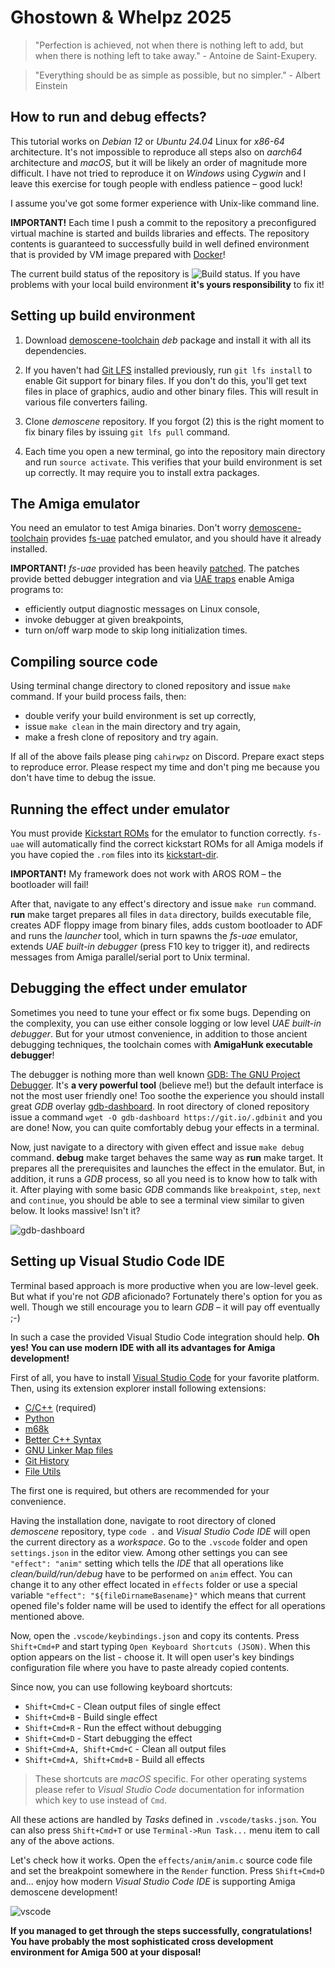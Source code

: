 # Ghostown & Whelpz 2025

> "Perfection is achieved, not when there is nothing left to add, but when
> there is nothing left to take away." - Antoine de Saint-Exupery.

> "Everything should be as simple as possible, but no simpler." - Albert Einstein

## How to run and debug effects?

This tutorial works on *Debian 12* or *Ubuntu 24.04* Linux for *x86-64*
architecture. It's not impossible to reproduce all steps also on *aarch64*
architecture and *macOS*, but it will be likely an order of magnitude more
difficult. I have not tried to reproduce it on *Windows* using *Cygwin* and I
leave this exercise for tough people with endless patience – good luck!

I assume you've got some former experience with Unix-like command line.

**IMPORTANT!** Each time I push a commit to the repository a preconfigured
virtual machine is started and builds libraries and effects. The repository
contents is guaranteed to successfully build in well defined environment that
is provided by VM image prepared with [Docker](https://www.docker.com/)!

The current build status of the repository is
![Build status](https://github.com/cahirwpz/demoscene/actions/workflows/default.yml/badge.svg).
If you have problems with your local build environment **it's yours
responsibility** to fix it!

## Setting up build environment

1. Download [demoscene-toolchain](https://github.com/cahirwpz/demoscene-toolchain/releases/)
   *deb* package and install it with all its dependencies.

2. If you haven't had [Git LFS](https://git-lfs.github.com/) installed
   previously, run `git lfs install` to enable Git support for binary files. If
   you don't do this, you'll get text files in place of graphics, audio and other
   binary files. This will result in various file converters failing.

3. Clone *demoscene* repository. If you forgot (2) this is the right moment to
   fix binary files by issuing `git lfs pull` command.

4. Each time you open a new terminal, go into the repository main directory and
   run `source activate`. This verifies that your build environment is set up
   correctly. It may require you to install extra packages.

## The Amiga emulator

You need an emulator to test Amiga binaries. Don't worry
[demoscene-toolchain](https://github.com/cahirwpz/demoscene-toolchain) provides
[fs-uae](https://fs-uae.net) patched emulator, and you should have it already installed.

**IMPORTANT!** *fs-uae* provided has been heavily
[patched](https://github.com/cahirwpz/demoscene-toolchain/tree/master/patches/fs-uae).
The patches provide betted debugger integration and via [UAE
traps](https://github.com/cahirwpz/demoscene/blob/master/include/uae.h) enable
Amiga programs to:

* efficiently output diagnostic messages on Linux console,
* invoke debugger at given breakpoints,
* turn on/off warp mode to skip long initialization times.

## Compiling source code

Using terminal change directory to cloned repository and issue `make` command.
If your build process fails, then:

* double verify your build environment is set up correctly,
* issue `make clean` in the main directory and try again,
* make a fresh clone of repository and try again.

If all of the above fails please ping `cahirwpz` on Discord. Prepare exact
steps to reproduce error. Please respect my time and don't ping me because
you don't have time to debug the issue.

## Running the effect under emulator

You must provide [Kickstart ROMs](https://fs-uae.net/docs/kickstarts) for
the emulator to function correctly. `fs-uae` will automatically find the correct kickstart
ROMs for all Amiga models if you have copied the `.rom` files into its
[kickstart-dir](https://fs-uae.net/docs/options/kickstarts-dir).

**IMPORTANT!** My framework does not work with AROS ROM – the bootloader will fail!

After that, navigate to any effect's directory and issue `make run` command.
**run** make target prepares all files in `data` directory, builds executable
file, creates ADF floppy image from binary files, adds custom bootloader to ADF
and runs the *launcher* tool, which in turn spawns the *fs-uae* emulator,
extends *UAE built-in debugger* (press F10 key to trigger it), and redirects
messages from Amiga parallel/serial port to Unix terminal.

## Debugging the effect under emulator

Sometimes you need to tune your effect or fix some bugs. Depending on the
complexity, you can use either console logging or low level *UAE built-in
debugger*. But for your utmost convenience, in addition to those ancient
debugging techniques, the toolchain comes with **AmigaHunk executable
debugger**!

The debugger is nothing more than well known [GDB: The GNU Project
Debugger](https://sourceware.org/gdb/current/onlinedocs/gdb/). It's **a very
powerful tool** (believe me!) but the default interface is not the most user
friendly one! Too soothe the experience you should install great *GDB* overlay
[gdb-dashboard](https://github.com/cyrus-and/gdb-dashboard). In root directory
of cloned repository issue a command `wget -O gdb-dashboard
https://git.io/.gdbinit` and you are done! Now, you can quite comfortably debug
your effects in a terminal.

Now, just navigate to a directory with given effect and issue `make debug`
command. **debug** make target behaves the same way as **run** make target.
It prepares all the prerequisites and launches the effect in the emulator. But,
in addition, it runs a *GDB* process, so all you need is to know how to talk
with it. After playing with some basic *GDB* commands like `breakpoint`, `step`,
`next` and `continue`, you should be able to see a terminal view similar to
given below. It looks massive! Isn't it?

![gdb-dashboard](./README.gdb.png)

## Setting up Visual Studio Code IDE

Terminal based approach is more productive when you are low-level geek. But what
if you're not *GDB* aficionado? Fortunately there's option for you as well.
Though we still encourage you to learn *GDB* – it will pay off eventually ;-)

In such a case the provided Visual Studio Code integration should help.
**Oh yes! You can use modern IDE with all its advantages for Amiga
development!**

First of all, you have to install [Visual Studio
Code](https://code.visualstudio.com/download) for your favorite platform. Then,
using its extension explorer install following extensions:

- [C/C++](https://marketplace.visualstudio.com/items?itemName=ms-vscode.cpptools) (required)
- [Python](https://marketplace.visualstudio.com/items?itemName=ms-python.python)
- [m68k](https://marketplace.visualstudio.com/items?itemName=steventattersall.m68k)
- [Better C++ Syntax](https://marketplace.visualstudio.com/items?itemName=jeff-hykin.better-cpp-syntax)
- [GNU Linker Map files](https://marketplace.visualstudio.com/items?itemName=trond-snekvik.gnu-mapfiles)
- [Git History](https://marketplace.visualstudio.com/items?itemName=donjayamanne.githistory)
- [File Utils](https://marketplace.visualstudio.com/items?itemName=sleistner.vscode-fileutils)

The first one is required, but others are recommended for your convenience.

Having the installation done, navigate to root directory of cloned *demoscene*
repository, type `code .` and *Visual Studio Code IDE* will open the current
directory as a *workspace*. Go to the `.vscode` folder and open `settings.json`
in the editor view. Among other settings you can see `"effect": "anim"` setting
which tells the *IDE* that all operations like *clean/build/run/debug* have to
be performed on `anim` effect. You can change it to any other effect located
in `effects` folder or use a special variable `"effect":
"${fileDirnameBasename}"` which means that current opened file's folder name
will be used to identify the effect for all operations mentioned above.

Now, open the `.vscode/keybindings.json` and copy its contents. Press
`Shift+Cmd+P` and start typing `Open Keyboard Shortcuts (JSON)`. When this
option appears on the list - choose it. It will open user's key bindings
configuration file where you have to paste already copied contents.

Since now, you can use following keyboard shortcuts:

- `Shift+Cmd+C` - Clean output files of single effect
- `Shift+Cmd+B` - Build single effect
- `Shift+Cmd+R` - Run the effect without debugging
- `Shift+Cmd+D` - Start debugging the effect
- `Shift+Cmd+A, Shift+Cmd+C` - Clean all output files
- `Shift+Cmd+A, Shift+Cmd+B` - Build all effects

> These shortcuts are *macOS* specific. For other operating systems please
refer to *Visual Studio Code* documentation for information which key to
use instead of `Cmd`.

All these actions are handled by *Tasks* defined in `.vscode/tasks.json`. You
can also press `Shift+Cmd+T` or use `Terminal->Run Task...` menu item to call
any of the above actions.

Let's check how it works. Open the `effects/anim/anim.c` source code file
and set the breakpoint somewhere in the `Render` function. Press `Shift+Cmd+D`
and... enjoy how modern *Visual Studio Code IDE* is supporting
Amiga demoscene development!

![vscode](./README.vsc.png)

**If you managed to get through the steps successfully, congratulations! You
have probably the most sophisticated cross development environment for Amiga 500
at your disposal!**
